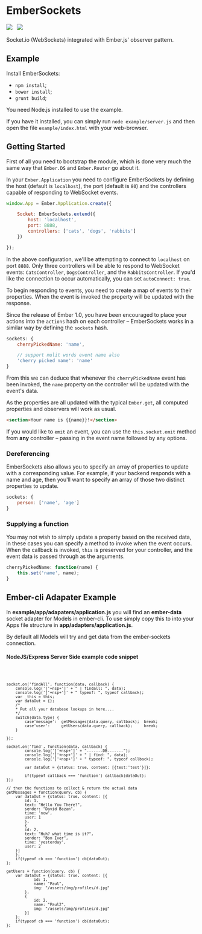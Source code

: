 EmberSockets
============

<img src="https://travis-ci.org/Wildhoney/EmberSockets.png?branch=master" />
&nbsp;
<img src="https://badge.fury.io/js/ember-sockets.png" />

Socket.io (WebSockets) integrated with Ember.js' observer pattern.

Example
------------

Install EmberSockets:

 * `npm install`;
 * `bower install`;
 * `grunt build`;

You need Node.js installed to use the example.

If you have it installed, you can simply run `node example/server.js` and then open the file `example/index.html` with your web-browser.

Getting Started
------------

First of all you need to bootstrap the module, which is done very much the same way that `Ember.DS` and `Ember.Router` go about it.

In your `Ember.Application` you need to configure EmberSockets by defining the host (default is `localhost`), the port (default is `80`) and the controllers capable of responding to WebSocket events.

```javascript
window.App = Ember.Application.create({

    Socket: EmberSockets.extend({
        host: 'localhost',
        port: 8888,
        controllers: ['cats', 'dogs', 'rabbits']
    })

});
```

In the above configuration, we'll be attempting to connect to `localhost` on port `8888`. Only three controllers will be able to respond to WebSocket events: `CatsController`, `DogsController`, and the `RabbitsController`. If you'd like the connection to occur automatically, you can set `autoConnect: true`.

To begin responding to events, you need to create a map of events to their properties. When the event is invoked the property will be updated with the response.

Since the release of Ember 1.0, you have been encouraged to place your actions into the `actions` hash on each controller &ndash; EmberSockets works in a similar way by defining the `sockets` hash.

```javascript
sockets: {
    cherryPickedName: 'name',

    // support mulit words event name also
    'cherry picked name': 'name'
}
```

From this we can deduce that whenever the `cherryPickedName` event has been invoked, the `name` property on the controller will be updated with the event's data.

As the properties are all updated with the typical `Ember.get`, all computed properties and observers will work as usual.

```html
<section>Your name is {{name}}!</section>
```

If you would like to `emit` an event, you can use the `this.socket.emit` method from **any** controller &ndash; passing in the event name followed by any options.

<h3>Dereferencing</h3>

EmberSockets also allows you to specify an array of properties to update with a corresponding value. For example, if your backend responds with a name and age, then you'll want to specify an array of those two distinct properties to update.

```javascript
sockets: {
    person: ['name', 'age']
}
```

<h3>Supplying a function</h3>

You may not wish to simply update a property based on the received data, in these cases you can specify a method to invoke when the event occurs. When the callback is invoked, `this` is preserved for your controller, and the event data is passed through as the arguments.

```javascript
cherryPickedName: function(name) {
    this.set('name', name);
}
```

Ember-cli Adapater Example
------------
In **example/app/adapaters/application.js** you will find an **ember-data** socket adapter for Models in ember-cli. To use simply copy this to into your Apps file structure in **app/adapters/application.js**.

By default all Models will try and get data from the ember-sockets connection.

<h4>NodeJS/Express Server Side example code snippet</h4>
<code>

    socket.on('findAll', function(data, callback) {
		console.log('['+nsp+']' + " | findall: ", data);
		console.log('['+nsp+']' + " typeof: ", typeof callback);
		var _this = this;
		var dataOut = {};
		/*
		* Put all your database lookups in here....
		*/
		switch(data.type) {
			case'message': 	getMessages(data.query, callback); 	break;
			case'user':		getUsers(data.query, callback);		break;
		}
				
	});
	
	socket.on('find', function(data, callback) {	
			console.log('['+nsp+']' + "-------DB-------");
			console.log('['+nsp+']' + " | find: ", data);
			console.log('['+nsp+']' + " typeof: ", typeof callback);
				
			var dataOut = {status: true, content: [{test:'test'}]};
				
			if(typeof callback === 'function') callback(dataOut);
	});
	
	// then the functions to collect & return the actual data
	getMessages = function(query, cb) {
		var dataOut = {status: true, content: [{
	        id: 1,
	        text: "Hello You There?",
	        sender: "David Bazan",
	        time: 'now',
	        user: 1
	    	},
	    	{
			id: 2,
			text: "Huh? what time is it?",
			sender: "Bon Iver",
			time: 'yesterday',
			user: 2
		}]
		};
		if(typeof cb === 'function') cb(dataOut);
	};
	
	getUsers = function(query, cb) {
		var dataOut = {status: true, content: [{
		        id: 1,
		        name: "Paul",
		        img: "/assets/img/profiles/d.jpg"
	    	},
	    	{
	    		id: 2,
		        name: "Paul2",
		        img: "/assets/img/profiles/d.jpg"
	    	}]
		};
		if(typeof cb === 'function') cb(dataOut);
	};
	
			
</code>

